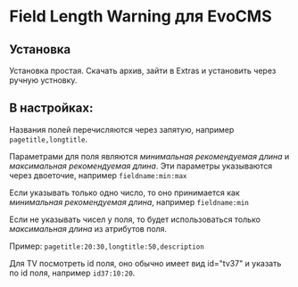 # Field Length Warning для EvoCMS

## Установка

Установка простая. Скачать архив, зайти в Extras и установить через ручную устновку.

## В настройках:

Названия полей перечисляются через запятую, например `pagetitle,longtitle`.

Параметрами для поля являются _минимальная рекомендуемая длина_ и _максимальная рекомендуемая длина_. Эти параметры указываются через двоеточие, например `fieldname:min:max`

Если указывать только одно число, то оно принимается как _минимальная рекомендуемая длина_, например `fieldname:min`

Если не указывать чисел у поля, то будет использоваться только _максимальная длина_ из атрибутов поля.

Пример: `pagetitle:20:30,longtitle:50,description`

Для TV посмотреть id поля, оно обычно имеет вид id="tv37" и указать по id поля, например `id37:10:20`.
